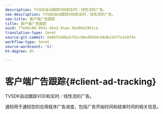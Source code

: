 ```yaml
---
description: TVSDK自动跟踪VOD和实时／线性流的广告。
seo-description: TVSDK自动跟踪VOD和实时／线性流的广告。
seo-title: 客户端广告跟踪
title: 客户端广告跟踪
uuid: 77e8dc80-9941-45e2-91ae-3ba9b62961ca
translation-type: tm+mt
source-git-commit: 040655d8ba5f91c98ed0584c08db226ffe1e0f4e
workflow-type: tm+mt
source-wordcount: '61'
ht-degree: 0%

---
```



# 客户端广告跟踪{#client-ad-tracking}

TVSDK自动跟踪VOD和实时／线性流的广告。

通知用于通知您的应用程序广告进度，包括广告开始时间和结束时间的相关信息。
